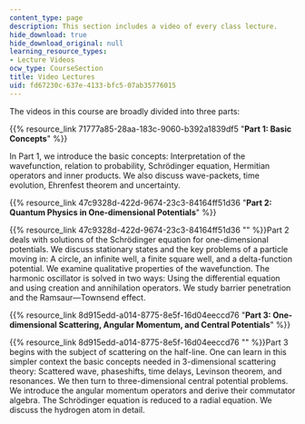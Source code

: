```yaml
---
content_type: page
description: This section includes a video of every class lecture.
hide_download: true
hide_download_original: null
learning_resource_types:
- Lecture Videos
ocw_type: CourseSection
title: Video Lectures
uid: fd67230c-637e-4133-bfc5-07ab35776015
---
```


The videos in this course are broadly divided into three parts:

{{% resource_link 71777a85-28aa-183c-9060-b392a1839df5 "**Part 1: Basic Concepts**" %}}

In Part 1, we introduce the basic concepts: Interpretation of the wavefunction, relation to probability, Schrödinger equation, Hermitian operators and inner products. We also discuss wave-packets, time evolution, Ehrenfest theorem and uncertainty.

{{% resource_link 47c9328d-422d-9674-23c3-84164ff51d36 "**Part 2: Quantum Physics in One-dimensional Potentials**" %}}

{{% resource_link 47c9328d-422d-9674-23c3-84164ff51d36 "" %}}Part 2 deals with solutions of the Schrödinger equation for one-dimensional potentials. We discuss stationary states and the key problems of a particle moving in: A circle, an infinite well, a finite square well, and a delta-function potential. We examine qualitative properties of the wavefunction. The harmonic oscillator is solved in two ways: Using the differential equation and using creation and annihilation operators. We study barrier penetration and the Ramsaur—Townsend effect.

{{% resource_link 8d915edd-a014-8775-8e5f-16d04eeccd76 "**Part 3: One-dimensional Scattering, Angular Momentum, and Central Potentials**" %}}

{{% resource_link 8d915edd-a014-8775-8e5f-16d04eeccd76 "" %}}Part 3 begins with the subject of scattering on the half-line. One can learn in this simpler context the basic concepts needed in 3-dimensional scattering theory: Scattered wave, phaseshifts, time delays, Levinson theorem, and resonances. We then turn to three-dimensional central potential problems. We introduce the angular momentum operators and derive their commutator algebra. The Schrödinger equation is reduced to a radial equation. We discuss the hydrogen atom in detail.